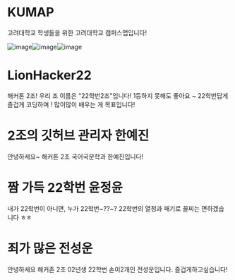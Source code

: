 # KUMAP
고려대학교 학생들을 위한 고려대학교 캠퍼스맵입니다!


![image](https://user-images.githubusercontent.com/101260709/179405693-9935a5af-16b1-4a35-a115-e214d39b3d0b.png)![image](https://user-images.githubusercontent.com/101260709/179405700-203bf808-08e8-4752-a463-f95cff978f1a.png)![image](https://user-images.githubusercontent.com/101260709/179405721-1768a61e-1d7f-41c9-a811-3bb39836ace2.png)


# LionHacker22

해커톤 2조! 우리 조 이름은 "22학번2조"입니다! 1등하지 못해도 좋아요 ~ 22학번답게 즐겁게 코딩하며 ! 많이많이 배우는 게 목표입니다!

# 2조의 깃허브 관리자 한예진

안녕하세요~ 해커톤 2조 국어국문학과 한예진입니다!

# 짬 가득 22학번 윤정윤

내가 22학번이 아니면, 누가 22학번~??~? 22학번의 열정과 패기로 꼴찌는 면하겠습니다 ㅎㅎ

# 죄가 많은 전성운

안녕하세요 해커존 2조 02년생 22학번 손이2개인 전성운입니다. 즐겁게하고싶습니다!
